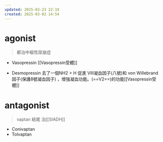 ```yaml
---
updated: 2025-03-23 22:19
created: 2025-03-02 14:54
---
```

# agonist
> 都治中樞性尿崩症

- Vasopressin
[[Vasopressin受體]]

- Desmopressin
去了一個NH2 > H
促進 VIII凝血因子(八號)和 von Willebrand 因子(保護8號凝血因子) ，增強凝血功能。(==V2==)的功能[[Vasopressin受體]] <!--SR:!2025-03-27,4,270-->

# antagonist
> vaptan 結尾
>  治[[SIADH]]
- Conivaptan
- Tolvaptan